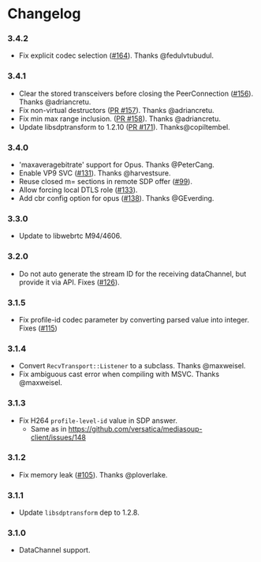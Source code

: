 # Changelog


### 3.4.2

* Fix explicit codec selection ([#164](https://github.com/versatica/libmediasoupclient/pull/164)). Thanks @fedulvtubudul.


### 3.4.1

* Clear the stored transceivers before closing the PeerConnection ([#156](https://github.com/versatica/libmediasoupclient/pull/156)). Thanks @adriancretu.
* Fix non-virtual destructors ([PR #157](https://github.com/versatica/libmediasoupclient/pull/157)). Thanks @adriancretu.
* Fix min max range inclusion. ([PR #158](https://github.com/versatica/libmediasoupclient/pull/158)). Thanks @adriancretu.
* Update libsdptransform to 1.2.10 ([PR #171](https://github.com/versatica/libmediasoupclient/pull/171)). Thanks@copiltembel.


### 3.4.0

* 'maxaveragebitrate' support for Opus. Thanks @PeterCang.
*  Enable VP9 SVC ([#131](https://github.com/versatica/libmediasoupclient/pull/131)). Thanks @harvestsure.
*  Reuse closed m= sections in remote SDP offer ([#99](https://github.com/versatica/libmediasoupclient/pull/99)).
*  Allow forcing local DTLS role ([#133](https://github.com/versatica/libmediasoupclient/pull/133)).
*  Add cbr config option for opus ([#138](https://github.com/versatica/libmediasoupclient/pull/138)). Thanks @GEverding.

### 3.3.0

* Update to libwebrtc M94/4606.

### 3.2.0

* Do not auto generate the stream ID for the receiving dataChannel,
  but provide it via API. Fixes ([#126](https://github.com/versatica/libmediasoupclient/pull/126)).


### 3.1.5

* Fix profile-id codec parameter by converting parsed value into integer. Fixes ([#115](https://github.com/versatica/libmediasoupclient/pull/115))


### 3.1.4

* Convert `RecvTransport::Listener` to a subclass. Thanks @maxweisel.
* Fix ambiguous cast error when compiling with MSVC. Thanks @maxweisel.


### 3.1.3

* Fix H264 `profile-level-id` value in SDP answer.
  - Same as in https://github.com/versatica/mediasoup-client/issues/148


### 3.1.2

* Fix memory leak ([#105](https://github.com/versatica/libmediasoupclient/pull/105)). Thanks @ploverlake.


### 3.1.1

* Update `libsdptransform` dep to 1.2.8.


### 3.1.0

* DataChannel support.
